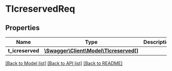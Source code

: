 # TIcreservedReq

## Properties
Name | Type | Description | Notes
------------ | ------------- | ------------- | -------------
**t_icreserved** | [**\Swagger\Client\Model\TIcreserved[]**](TIcreserved.md) |  | [optional] 

[[Back to Model list]](../README.md#documentation-for-models) [[Back to API list]](../README.md#documentation-for-api-endpoints) [[Back to README]](../README.md)


